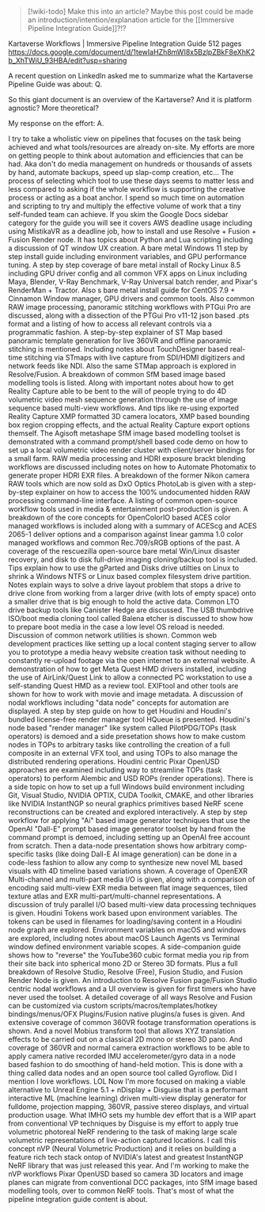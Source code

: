 > [!wiki-todo] Make this into an article?
> Maybe this post could be made an introduction/intention/explanation article for the [[Immersive Pipeline Integration Guide]]?!?


Kartaverse Workflows | Immersive Pipeline Integration Guide 512 pages https://docs.google.com/document/d/1tewIaHZh8mWI8x5BzlpZBkF8eXhK2b_XhTWiU_93HBA/edit?usp=sharing

A recent question on LinkedIn asked me to summarize what the Kartaverse Pipeline Guide was about: Q.

So this giant document is an overview of the Kartaverse? And it is platform agnostic? More theoretical?


My response on the effort: A.

I try to take a wholistic view on pipelines that focuses on the task being achieved and what tools/resources are already on-site. My efforts are more on getting people to think about automation and efficiencies that can be had. Aka don't do media management on hundreds or thousands of assets by hand, automate backups, speed up slap-comp creation, etc... The process of selecting which tool to use these days seems to matter less and less compared to asking if the whole workflow is supporting the creative process or acting as a boat anchor. I spend so much time on automation and scripting to try and multiply the effective volume of work that a tiny self-funded team can achieve. If you skim the Google Docs sidebar category for the guide you will see it covers AWS deadline usage including using MistikaVR as a deadline job, how to install and use Resolve + Fusion + Fusion Render node. It has topics about Python and Lua scripting including a discussion of QT window UX creation. A bare metal Windows 11 step by step install guide including environment variables, and GPU performance tuning. A step by step coverage of bare metal install of Rocky Linux 8.5 including GPU driver config and all common VFX apps on Linux including Maya, Blender, V-Ray Benchmark, V-Ray Universal batch render, and Pixar's RenderMan + Tractor. Also s bare metal install guide for CentOS 7.9 + Cinnamon Window manager, GPU drivers and common tools. Also common RAW image processing, panoramic stitching workflows with PTGui Pro are discussed, along with a dissection of the PTGui Pro v11-12 json based .pts format and a listing of how to access all relevant controls via a programmatic fashion. A step-by-step explainer of ST Map based panoramic template generation for live 360VR and offline panoramic stitching is mentioned. Including notes about TouchDesigner based real-time stitching via STmaps with live capture from SDI/HDMI digitizers and network feeds like NDI. Also the same STMap approach is explored in Resolve/Fusion. A breakdown of common SfM based image based modelling tools is listed. Along with important notes about how to get Reality Capture able to be bent to the will of people trying to do 4D volumetric video mesh sequence generation through the use of image sequence based multi-view workflows. And tips like re-using exported Reality Capture XMP formatted 3D camera locators, XMP based bounding box region cropping effects, and the actual Reality Capture export options themself. The Agisoft metashape SfM image based modelling toolset is demonstrated with a command prompt/shell based code demo on how to set up a local volumetric video render cluster with client/server bindings for a small farm. RAW media processing and HDRI exposure brackt blending workflows are discussed including notes on how to Automate Photomatix to generate proper HDRI EXR files. A breakdown of the former Nikon camera RAW tools which are now sold as DxO Optics PhotoLab is given with a step-by-step explainer on how to access the 100% undocumented hidden RAW processing command-line interface. A listing of common open-source workflow tools used in media & entertainment post-production is given. A breakdown of the core concepts for OpenColorIO based ACES color managed workflows is included along with a summary of ACEScg and ACES 2065-1 deliver options and a comparison against linear gamma 1.0 color managed workflows and common Rec.709/sRGB options of the past. A coverage of the rescuezilla open-source bare metal Win/Linux disaster recovery, and disk to disk full-drive imaging cloning/backup tool is included. Tips explain how to use the gParted and Disks drive utilties on Linux to shrink a Windows NTFS or Linux based complex filesystem drive partition. Notes explain ways to solve a drive layout problem that stops a drive to drive clone from working from a larger drive (with lots of empty space) onto a smaller drive that is big enough to hold the active data. Common LTO drive backup tools like Canister Hedge are discussed. The USB thumbdrive ISO/boot media cloning tool called Balena etcher is discussed to show how to prepare boot media in the case a low level OS reload is needed. Discussion of common network utilities is shown. Common web development practices like setting up a local content staging server to allow you to prototype a media heavy website creation task without needing to constantly re-upload footage via the open internet to an external website. A demonstration of how to get Meta Quest HMD drivers installed, including the use of AirLink/Quest Link to allow a connected PC workstation to use a self-standing Quest HMD as a review tool. EXIFtool and other tools are shown for how to work with movie and image metadata. A discussion of nodal workflows including "data node" concepts for automation are displayed. A step by step guide on how to get Houdini and Houdini's bundled license-free render manager tool HQueue is presented. Houdini's node based "render manager" like system called PilotPDG/TOPs (task operators) is demoed and a side presetation shows how to make custom nodes in TOPs to arbitrary tasks like controlling the creation of a full composite in an external VFX tool, and using TOPs to also manage the distributed rendering operations. Houdini centric Pixar OpenUSD approaches are examined including way to streamline TOPs (task operators) to perform Alembic and USD ROPs (render operations). There is a side topic on how to set up a full Windows build environment including Git, Visual Studio, NVIDIA OPTIX, CUDA Toolkit, CMAKE, and other libraries like NVIDIA InstantNGP so neural graphics primitives based NeRF scene reconstructions can be created and explored interactively. A step by step workflow for applying "Ai" based image generator techniques that use the OpenAI "Dall-E" prompt based image generator toolset by hand from the command prompt is demoed, including setting up an OpenAI free account from scratch. Then a data-node presentation shows how arbitrary comp-specific tasks (like doing Dall-E AI image generation) can be done in a code-less fashion to allow any comp to synthesize new novel ML based visuals with 4D timeline based variations shown. A coverage of OpenEXR Multi-channel and multi-part media I/O is given, along with a comparison of encoding said multi-view EXR media between flat image sequences, tiled texture atlas and EXR multi-part/multi-channel representations. A discussion of truly parallel I/O based multi-view data processing techniques is given. Houdini Tokens work based upon environment variables. The tokens can be used in filenames for loading/saving content in a Houdini node graph are explored. Environment variables on macOS and windows are explored, including notes about macOS Launch Agents vs Terminal window defined environment variable scopes. A side-companion guide shows how to "reverse" the YouTube360 cubic format media you rip from their site back into spherical mono 2D or Stereo 3D formats. Plus a full breakdown of Resolve Studio, Resolve (Free), Fusion Studio, and Fusion Render Node is given. An introduction to Resolve Fusion page/Fusion Studio centric nodal workflows and a UI overview is given for first timers who have never used the toolset. A detailed coverage of all ways Resolve and Fusion can be customized via custom scripts/macros/templates/hotkey bindings/menus/OFX Plugins/Fusion native plugins/a fuses is given. And extensive coverage of common 360VR footage transformation operations is shown. And a novel Mobius transform tool that allows XYZ translation effects to be carried out on a classical 2D mono or stereo 3D pano. And coverage of 360VR and normal camera extraction workflows to be able to apply camera native recorded IMU accelerometer/gyro data in a node based fashion to do smoothing of hand-held motion. This is done with a thing called data nodes and an open source tool called Gyroflow. Did I mention I love workflows. LOL Now I'm more focused on making a viable alternative to Unreal Engine 5.1 + nDisplay + Disguise that is a performant interactive ML (machine learning) driven multi-view display generator for fulldome, projection mapping, 360VR, passive stereo displays, and virtual production usage. What IMHO sets my humble dev effort that is a WIP apart from conventional VP techniques by Disguise is my effort to apply true volumetric photoreal NeRF rendering to the task of making large scale volumetric representations of live-action captured locations. I call this concept nVP (Neural Volumetric Production) and it relies on building a feature rich tech stack ontop of NVIDIA's latest and greatest InstantNGP NeRF library that was just released this year. And I'm working to make the nVP workflows Pixar OpenUSD based so camera 3D locators and image planes can migrate from conventional DCC packages, into SfM image based modelling tools, over to common NeRF tools. That's most of what the pipeline integration guide content is about.
